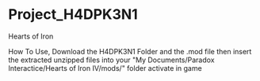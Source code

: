 # Project_H4DPK3N1

Hearts of Iron

How To Use, Download the H4DPK3N1 Folder and the .mod file
then insert the extracted unzipped files into your "My Documents/Paradox Interactice/Hearts of Iron IV/mods/" folder
activate in game
